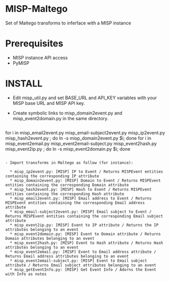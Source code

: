 # MISP-Maltego
Set of Maltego transforms to inferface with a MISP instance

# Prerequisites
- MISP instance API access
- PyMISP

# INSTALL

- Edit misp_util.py and set BASE_URL and API_KEY variables with your MISP base URL and MISP API key.

- Create symbolic links to misp_domain2event.py and misp_event2domain.py in the same directory.
  ```
for i in misp_email2event.py misp_email-subject2event.py misp_ip2event.py misp_hash2event.py ; do ln -s misp_domain2event.py $i; done
for i in misp_event2email.py misp_event2email-subject.py misp_event2hash.py misp_event2ip.py ; do ln -s misp_event2domain.py $i; done
```

- Import transforms in Maltego as follow (for instance):

  * misp_ip2event.py: [MISP] IP to Event / Returns MISPEvent entities containing the corresponding IP attribute
  * misp_domain2event.py: [MISP] Domain to Event / Returns MISPEvent entities containing the corresponding Domain attribute
  * misp_hash2event.py: [MISP] Hash to Event / Returns MISPEvent entities containing the corresponding Hash attribute
  * misp_email2event.py: [MISP] Email address to Event / Returns MISPEvent entities containing the corresponding Email address attribute
  * misp_email-subject2event.py: [MISP] Email subject to Event / Returns MISPEvent entities containing the corresponding Email subject attribute
  * misp_event2ip.py: [MISP] Event to IP attribute / Returns the IP attributes belonging to an event
  * misp_event2domain.py: [MISP] Event to Domain attribute / Returns Domain attributes belonging to an event
  * misp_event2hash.py: [MISP] Event to Hash attribute / Returns Hash attributes belonging to an event
  * misp_event2email.py: [MISP] Event to Email address attribute / Returns Email address attributes belonging to an event
  * misp_event2email-subject.py: [MISP] Event to Email subject attribute / Returns Email subject attributes belonging to an event
  * misp_getEventInfo.py: [MISP] Get Event Info / Adorns the Event with Info as notes
